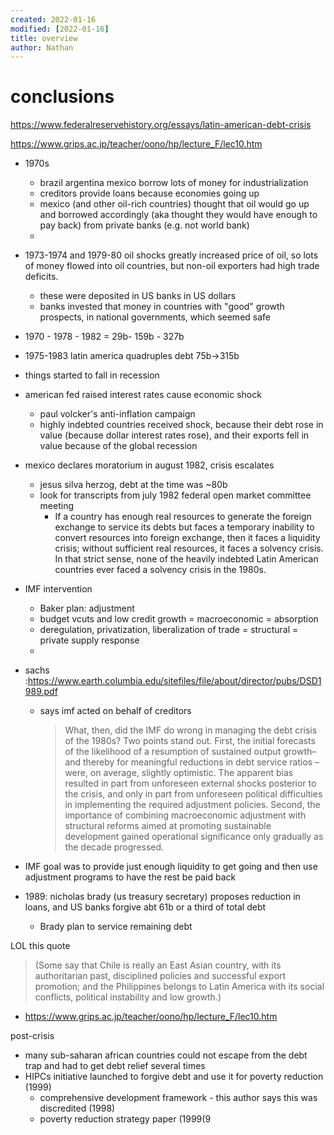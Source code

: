 ```yaml
---
created: 2022-01-16
modified: [2022-01-16]
title: overview
author: Nathan
---
```


# conclusions

https://www.federalreservehistory.org/essays/latin-american-debt-crisis

https://www.grips.ac.jp/teacher/oono/hp/lecture_F/lec10.htm

- 1970s
  - brazil argentina mexico borrow lots of money for
    industrialization
  - creditors provide loans because economies going up
  - mexico (and other oil-rich countries) thought that oil
    would go up and borrowed accordingly (aka thought they
    would have enough to pay back) from private banks (e.g. not
    world bank)
  -
- 1973-1974 and 1979-80 oil shocks greatly increased price of
  oil, so lots of money flowed into oil countries, but non-oil
  exporters had high trade deficits.
  - these were deposited in US banks in US dollars
  - banks invested that money in countries with "good" growth
    prospects, in national governments, which seemed safe
- 1970 - 1978 - 1982 = 29b- 159b - 327b
- 1975-1983 latin america quadruples debt 75b->315b
- things started to fall in recession
- american fed raised interest rates cause economic shock
  - paul volcker's anti-inflation campaign
  - highly indebted countries received shock, because their
    debt rose in value (because dollar interest rates rose),
    and their exports fell in value because of the global
    recession
- mexico declares moratorium in august 1982, crisis escalates

  - jesus silva herzog, debt at the time was ~80b
  - look for transcripts from july 1982 federal open market
    committee meeting
    - If a country has enough real resources to generate the
      foreign exchange to service its debts but faces a
      temporary inability to convert resources into foreign
      exchange, then it faces a liquidity crisis; without
      sufficient real resources, it faces a solvency crisis. In
      that strict sense, none of the heavily indebted Latin
      American countries ever faced a solvency crisis in the
      1980s.

- IMF intervention
  - Baker plan: adjustment
  - budget vcuts and low credit growth = macroeconomic =
    absorption
  - deregulation, privatization, liberalization of trade =
    structural = private supply response
  -
- sachs
  :https://www.earth.columbia.edu/sitefiles/file/about/director/pubs/DSD1989.pdf

  - says imf acted on behalf of creditors

    > What, then, did the IMF do wrong in managing the debt
    > crisis of the 1980s? Two points stand out. First, the
    > initial forecasts of the likelihood of a resumption of
    > sustained output growth–and thereby for meaningful
    > reductions in debt service ratios –were, on average,
    > slightly optimistic. The apparent bias resulted in part
    > from unforeseen external shocks posterior to the crisis,
    > and only in part from unforeseen political difficulties
    > in implementing the required adjustment policies. Second,
    > the importance of combining macroeconomic adjustment with
    > structural reforms aimed at promoting sustainable
    > development gained operational significance only
    > gradually as the decade progressed.

- IMF goal was to provide just enough liquidity to get going
  and then use adjustment programs to have the rest be paid
  back
- 1989: nicholas brady (us treasury secretary) proposes
  reduction in loans, and US banks forgive abt 61b or a third
  of total debt
  - Brady plan to service remaining debt

LOL this quote

> (Some say that Chile is really an East Asian country, with
> its authoritarian past, disciplined policies and successful
> export promotion; and the Philippines belongs to Latin
> America with its social conflicts, political instability and
> low growth.)

- https://www.grips.ac.jp/teacher/oono/hp/lecture_F/lec10.htm

post-crisis

- many sub-saharan african countries could not escape from the
  debt trap and had to get debt relief several times
- HIPCs initiative launched to forgive debt and use it for
  poverty reduction (1999)
  - comprehensive development framework - this author says this
    was discredited (1998)
  - poverty reduction strategy paper (1999(9
